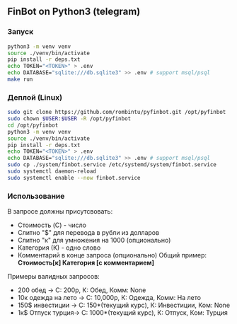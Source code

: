 ## FinBot on Python3 (telegram)
### Запуск
```bash
python3 -m venv venv
source ./venv/bin/activate
pip install -r deps.txt
echo TOKEN="<TOKEN>" > .env
echo DATABASE="sqlite:///db.sqlite3" >> .env # support msql/psql
make run
```

### Деплой (Linux)
```bash
sudo git clone https://github.com/rombintu/pyfinbot.git /opt/pyfinbot
sudo chown $USER:$USER -R /opt/pyfinbot
cd /opt/pyfinbot
python3 -m venv venv
source ./venv/bin/activate
pip install -r deps.txt
echo TOKEN="<TOKEN>" > .env
echo DATABASE="sqlite:///db.sqlite3" >> .env # support msql/psql
sudo cp ./system/finbot.service /etc/systemd/system/finbot.service
sudo systemctl daemon-reload
sudo systemctl enable --now finbot.service
```

### Использование
В запросе должны присутсвовать:
- Стоимость (C) - число
- Слитно "$" для перевода в рубли из долларов
- Слитно "к" для умножения на 1000 (опционально)
- Категория (К) - одно слово
- Комментарий в конце запроса (опционально)
Общий пример: **Стоимость[к] Категория [с комментарием]**

Примеры валидных запросов: 
* 200 обед -> С: 200р, К: Обед, Комм: None
* 10к одежда на лето -> С: 10,000р, К: Одежда, Комм: На лето
* 150$ инвестиции -> С: 150*(текущий курс), К: Инвестиции, Ком: None
* 1к$ Отпуск турция-> С: 1000*(текущий курс), К: Отпуск, Ком: Турция
